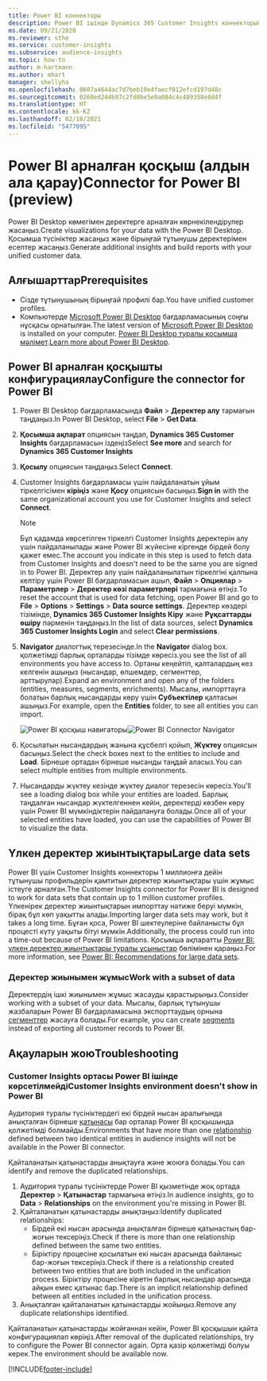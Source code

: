 ```yaml
---
title: Power BI коннекторы
description: Power BI ішінде Dynamics 365 Customer Insights коннекторын пайдалану жолы туралы ақпарат.
ms.date: 09/21/2020
ms.reviewer: sthe
ms.service: customer-insights
ms.subservice: audience-insights
ms.topic: how-to
author: m-hartmann
ms.author: mhart
manager: shellyha
ms.openlocfilehash: 0607a4644ac7d7beb19e4faecf012efcd197d48c
ms.sourcegitcommit: 0260ed244b97c2fd0be5e9a084c4c489358e8d4f
ms.translationtype: HT
ms.contentlocale: kk-KZ
ms.lasthandoff: 02/18/2021
ms.locfileid: "5477095"
---
```

# <a name="connector-for-power-bi-preview"></a><span data-ttu-id="a1b8f-103">Power BI арналған қосқыш (алдын ала қарау)</span><span class="sxs-lookup"><span data-stu-id="a1b8f-103">Connector for Power BI (preview)</span></span>

<span data-ttu-id="a1b8f-104">Power BI Desktop көмегімен деректерге арналған көрнекілендірулер жасаңыз.</span><span class="sxs-lookup"><span data-stu-id="a1b8f-104">Create visualizations for your data with the Power BI Desktop.</span></span> <span data-ttu-id="a1b8f-105">Қосымша түсініктер жасаңыз және бірыңғай тұтынушы деректерімен есептер жасаңыз.</span><span class="sxs-lookup"><span data-stu-id="a1b8f-105">Generate additional insights and build reports with your unified customer data.</span></span>

## <a name="prerequisites"></a><span data-ttu-id="a1b8f-106">Алғышарттар</span><span class="sxs-lookup"><span data-stu-id="a1b8f-106">Prerequisites</span></span>

- <span data-ttu-id="a1b8f-107">Сізде тұтынушының бірыңғай профилі бар.</span><span class="sxs-lookup"><span data-stu-id="a1b8f-107">You have unified customer profiles.</span></span>
- <span data-ttu-id="a1b8f-108">Компьютерде [Microsoft Power BI Desktop](https://powerbi.microsoft.com/desktop/) бағдарламасының соңғы нұсқасы орнатылған.</span><span class="sxs-lookup"><span data-stu-id="a1b8f-108">The latest version of [Microsoft Power BI Desktop](https://powerbi.microsoft.com/desktop/) is installed on your computer.</span></span> <span data-ttu-id="a1b8f-109">[Power BI Desktop туралы қосымша мәлімет](https://docs.microsoft.com/power-bi/desktop-what-is-desktop).</span><span class="sxs-lookup"><span data-stu-id="a1b8f-109">[Learn more about Power BI Desktop](https://docs.microsoft.com/power-bi/desktop-what-is-desktop).</span></span>

## <a name="configure-the-connector-for-power-bi"></a><span data-ttu-id="a1b8f-110">Power BI арналған қосқышты конфигурациялау</span><span class="sxs-lookup"><span data-stu-id="a1b8f-110">Configure the connector for Power BI</span></span>

1. <span data-ttu-id="a1b8f-111">Power BI Desktop бағдарламасында **Файл** > **Деректер алу** тармағын таңдаңыз.</span><span class="sxs-lookup"><span data-stu-id="a1b8f-111">In Power BI Desktop, select **File** > **Get Data**.</span></span>

1. <span data-ttu-id="a1b8f-112">**Қосымша ақпарат** опциясын таңдап, **Dynamics 365 Customer Insights** бағдарламасын іздеңіз</span><span class="sxs-lookup"><span data-stu-id="a1b8f-112">Select **See more** and search for **Dynamics 365 Customer Insights**</span></span>

1. <span data-ttu-id="a1b8f-113">**Қосылу** опциясын таңдаңыз.</span><span class="sxs-lookup"><span data-stu-id="a1b8f-113">Select **Connect**.</span></span>

1. <span data-ttu-id="a1b8f-114">Customer Insights бағдарламасы үшін пайдаланатын ұйым тіркелгісімен **кіріңіз** және **Қосу** опциясын басыңыз.</span><span class="sxs-lookup"><span data-stu-id="a1b8f-114">**Sign in** with the same organizational account you use for Customer Insights and select **Connect**.</span></span>
   > [!NOTE]
   > <span data-ttu-id="a1b8f-115">Бұл қадамда көрсетілген тіркелгі Customer Insights деректерін алу үшін пайдаланылады және Power BI жүйесіне кіргенде бірдей болу қажет емес.</span><span class="sxs-lookup"><span data-stu-id="a1b8f-115">The account you indicate in this step is used to fetch data from Customer Insights and doesn't need to be the same you are signed in to Power BI.</span></span> <span data-ttu-id="a1b8f-116">Деректер алу үшін пайдаланылатын тіркелгіні қалпына келтіру үшін Power BI бағдарламасын ашып, **Файл** > **Опциялар** > **Параметрлер** > **Деректер көзі параметрлері** тармағына өтіңіз.</span><span class="sxs-lookup"><span data-stu-id="a1b8f-116">To reset the account that is used for data fetching, open Power BI and go to **File** > **Options** > **Settings** > **Data source settings**.</span></span> <span data-ttu-id="a1b8f-117">Деректер көздері тізімінде, **Dynamics 365 Customer Insights Кіру** және **Рұқсаттарды өшіру** пәрменін таңдаңыз.</span><span class="sxs-lookup"><span data-stu-id="a1b8f-117">In the list of data sources, select **Dynamics 365 Customer Insights Login** and select **Clear permissions**.</span></span>  

1. <span data-ttu-id="a1b8f-118">**Navigator** диалогтық терезесінде.</span><span class="sxs-lookup"><span data-stu-id="a1b8f-118">In the **Navigator** dialog box.</span></span> <span data-ttu-id="a1b8f-119">қолжетімді барлық орталарды тізімде көресіз.</span><span class="sxs-lookup"><span data-stu-id="a1b8f-119">you see the list of all environments you have access to.</span></span> <span data-ttu-id="a1b8f-120">Ортаны кеңейтіп, қалталардың кез келгенін ашыңыз (нысандар, өлшемдер, сегменттер, арттырулар).</span><span class="sxs-lookup"><span data-stu-id="a1b8f-120">Expand an environment and open any of the folders (entities, measures, segments, enrichments).</span></span> <span data-ttu-id="a1b8f-121">Мысалы, импорттауға болатын барлық нысандарды көру үшін **Субъектілер** қалтасын ашыңыз.</span><span class="sxs-lookup"><span data-stu-id="a1b8f-121">For example, open the **Entities** folder, to see all entities you can import.</span></span>

   <span data-ttu-id="a1b8f-122">![Power BI қосқыш навигаторы](media/power-bi-navigator.png "Power BI қосқыш навигаторы")</span><span class="sxs-lookup"><span data-stu-id="a1b8f-122">![Power BI Connector Navigator](media/power-bi-navigator.png "Power BI Connector Navigator")</span></span>

1. <span data-ttu-id="a1b8f-123">Қосылатын нысандардың жанына құсбелгі қойып, **Жүктеу** опциясын басыңыз.</span><span class="sxs-lookup"><span data-stu-id="a1b8f-123">Select the check boxes next to the entities to include and **Load**.</span></span> <span data-ttu-id="a1b8f-124">Бірнеше ортадан бірнеше нысанды таңдай аласыз.</span><span class="sxs-lookup"><span data-stu-id="a1b8f-124">You can select multiple entities from multiple environments.</span></span>

1. <span data-ttu-id="a1b8f-125">Нысандарды жүктеу кезінде жүктеу диалог терезесін көресіз.</span><span class="sxs-lookup"><span data-stu-id="a1b8f-125">You'll see a loading dialog box while your entities are loaded.</span></span> <span data-ttu-id="a1b8f-126">Барлық таңдалған нысандар жүктелгеннен кейін, деректерді көзбен көру үшін Power BI мүмкіндіктерін пайдалануға болады.</span><span class="sxs-lookup"><span data-stu-id="a1b8f-126">Once all of your selected entities have loaded, you can use the capabilities of Power BI to visualize the data.</span></span>

## <a name="large-data-sets"></a><span data-ttu-id="a1b8f-127">Үлкен деректер жиынтықтары</span><span class="sxs-lookup"><span data-stu-id="a1b8f-127">Large data sets</span></span>

<span data-ttu-id="a1b8f-128">Power BI үшін Customer Insights коннекторы 1 миллионға дейін тұтынушы профильдерін қамтитын деректер жиынтықтары үшін жұмыс істеуге арналған.</span><span class="sxs-lookup"><span data-stu-id="a1b8f-128">The Customer Insights connector for Power BI is designed to work for data sets that contain up to 1 million customer profiles.</span></span> <span data-ttu-id="a1b8f-129">Үлкенірек деректер жиынтықтарын импорттау нәтиже беруі мүмкін, бірақ бұл көп уақытты алады.</span><span class="sxs-lookup"><span data-stu-id="a1b8f-129">Importing larger data sets may work, but it takes a long time.</span></span> <span data-ttu-id="a1b8f-130">Бұған қоса, Power BI шектеулеріне байланысты бұл процесті күту уақыты бітуі мүмкін.</span><span class="sxs-lookup"><span data-stu-id="a1b8f-130">Additionally, the process could run into a time-out because of Power BI limitations.</span></span> <span data-ttu-id="a1b8f-131">Қосымша ақпаратты [Power BI: үлкен деректер жиынтықтары туралы ұсыныстар](https://docs.microsoft.com/power-bi/admin/service-premium-what-is#large-datasets) бөлімінен қараңыз.</span><span class="sxs-lookup"><span data-stu-id="a1b8f-131">For more information, see [Power BI: Recommendations for large data sets](https://docs.microsoft.com/power-bi/admin/service-premium-what-is#large-datasets).</span></span> 

### <a name="work-with-a-subset-of-data"></a><span data-ttu-id="a1b8f-132">Деректер жиынымен жұмыс</span><span class="sxs-lookup"><span data-stu-id="a1b8f-132">Work with a subset of data</span></span>

<span data-ttu-id="a1b8f-133">Деректердің ішкі жиынымен жұмыс жасауды қарастырыңыз.</span><span class="sxs-lookup"><span data-stu-id="a1b8f-133">Consider working with a subset of your data.</span></span> <span data-ttu-id="a1b8f-134">Мысалы, барлық тұтынушы жазбаларын Power BI бағдарламасына экспорттаудың орнына [сегменттер](segments.md) жасауға болады.</span><span class="sxs-lookup"><span data-stu-id="a1b8f-134">For example, you can create [segments](segments.md) instead of exporting all customer records to Power BI.</span></span>

## <a name="troubleshooting"></a><span data-ttu-id="a1b8f-135">Ақауларын жою</span><span class="sxs-lookup"><span data-stu-id="a1b8f-135">Troubleshooting</span></span>

### <a name="customer-insights-environment-doesnt-show-in-power-bi"></a><span data-ttu-id="a1b8f-136">Customer Insights ортасы Power BI ішінде көрсетілмейді</span><span class="sxs-lookup"><span data-stu-id="a1b8f-136">Customer Insights environment doesn't show in Power BI</span></span>

<span data-ttu-id="a1b8f-137">Аудитория туралы түсініктердегі екі бірдей нысан аралығында анықталған бірнеше [қатынасы](relationships.md) бар орталар Power BI қосқышында қолжетімді болмайды.</span><span class="sxs-lookup"><span data-stu-id="a1b8f-137">Environments that have more than one [relationship](relationships.md) defined between two identical entities in audience insights will not be available in the Power BI connector.</span></span>

<span data-ttu-id="a1b8f-138">Қайталанатын қатынастарды анықтауға және жоюға болады.</span><span class="sxs-lookup"><span data-stu-id="a1b8f-138">You can identify and remove the duplicated relationships.</span></span>

1. <span data-ttu-id="a1b8f-139">Аудитория туралы түсініктерде Power BI қызметінде жоқ ортада **Деректер** > **Қатынастар** тармағына өтіңіз.</span><span class="sxs-lookup"><span data-stu-id="a1b8f-139">In audience insights, go to **Data** > **Relationships** on the environment you're missing in Power BI.</span></span>
2. <span data-ttu-id="a1b8f-140">Қайталанатын қатынастарды анықтаңыз:</span><span class="sxs-lookup"><span data-stu-id="a1b8f-140">Identify duplicated relationships:</span></span>
   - <span data-ttu-id="a1b8f-141">Бірдей екі нысан арасында анықталған бірнеше қатынастың бар-жоғын тексеріңіз.</span><span class="sxs-lookup"><span data-stu-id="a1b8f-141">Check if there is more than one relationship defined between the same two entities.</span></span>
   - <span data-ttu-id="a1b8f-142">Біріктіру процесіне қосылатын екі нысан арасында байланыс бар-жоғын тексеріңіз.</span><span class="sxs-lookup"><span data-stu-id="a1b8f-142">Check if there is a relationship created between two entities that are both included in the unification process.</span></span> <span data-ttu-id="a1b8f-143">Біріктіру процесіне кіретін барлық нысандар арасында айқын емес қатынас бар.</span><span class="sxs-lookup"><span data-stu-id="a1b8f-143">There is an implicit relationship defined between all entities included in the unification process.</span></span>
3. <span data-ttu-id="a1b8f-144">Анықталған қайталанатын қатынастарды жойыңыз.</span><span class="sxs-lookup"><span data-stu-id="a1b8f-144">Remove any duplicate relationships identified.</span></span>

<span data-ttu-id="a1b8f-145">Қайталанатын қатынастарды жойғаннан кейін, Power BI қосқышын қайта конфигурациялап көріңіз.</span><span class="sxs-lookup"><span data-stu-id="a1b8f-145">After removal of the duplicated relationships, try to configure the Power BI connector again.</span></span> <span data-ttu-id="a1b8f-146">Орта қазір қолжетімді болуы керек.</span><span class="sxs-lookup"><span data-stu-id="a1b8f-146">The environment should be available now.</span></span>

[!INCLUDE[footer-include](../includes/footer-banner.md)]


